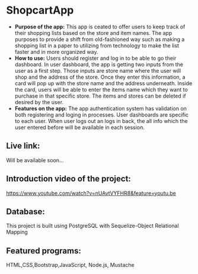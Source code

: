 
# ShopcartApp
* **Purpose of the app:** 
   This app is ceated to offer users to keep track of their shopping lists based on the store and item names. The app purposes to provide a shift from old-fashioned way such as making a shopping list in a paper to utilizing from technology to make the list faster and in more organized way. 
* **How to use:**
   Users should register and log in to be able to go their dashboard. In user dashboard, the app is getting two inputs from the user as a first step. Those inputs are store name where the user will shop and the address of the store. Once they enter this information, a card will pop up with the store name and the address underneath. Inside the card, users will be able to enter the items name which they want to purchase in that specific store. The items and stores can be deleted if desired by the user.
* **Features on the app:**
   The app authentication system has validation on both registering and loging in processes. User dashboards are specific to each user. When user logs out an logs in back, the all info which the user entered before will be available in each session. 
## Live link: 
Will be available soon...

## Introduction video of the project: 
https://www.youtube.com/watch?v=nUAvtVYFHR8&feature=youtu.be

## Database: 
This project is built using PostgreSQL with Sequelize-Object Relational Mapping

## Featured programs: 
HTML,CSS,Bootstrap,JavaScript, Node.js, Mustache

